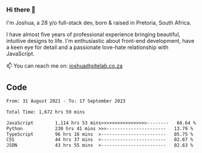 ### Hi there 👋

I'm Joshua, a 28 y/o full-stack dev, born & raised in Pretoria, South Africa. 

I have almost five years of professional experience bringing beautiful, intuitive designs to life. I'm enthusiastic about front-end development, have a keen eye for detail and a passionate love-hate relationship with JavaScript.

📫 You can reach me on: joshua@sitelab.co.za

## **Code**

<!--START_SECTION:waka-->

```txt
From: 31 August 2021 - To: 17 September 2023

Total Time: 1,672 hrs 59 mins

JavaScript        1,114 hrs 53 mins>>>>>>>>>>>>>>>>>--------   66.64 %
Python            230 hrs 41 mins >>>----------------------   13.79 %
TypeScript        96 hrs 16 mins  >------------------------   05.75 %
CSS               44 hrs 37 mins  >------------------------   02.67 %
JSON              43 hrs 55 mins  >------------------------   02.63 %
```

<!--END_SECTION:waka-->
